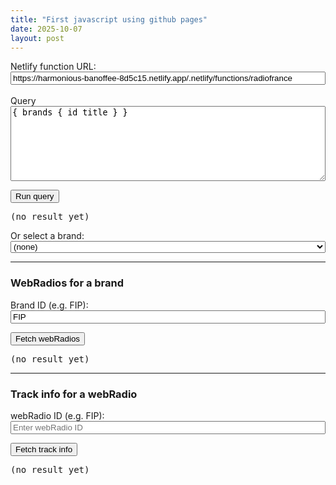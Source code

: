 ```yaml
---
title: "First javascript using github pages"
date: 2025-10-07
layout: post
---
```


<div id="radio-demo">
  <label>Netlify function URL:</label>
  <input id="fnUrl_post" value="https://harmonious-banoffee-8d5c15.netlify.app/.netlify/functions/radiofrance" style="width:100%" />
  <br/><br/>
  <label>Query</label>
  <textarea id="query_post" style="width:100%;height:120px">{ brands { id title } }</textarea>
  <p>
    <button id="run_post">Run query</button>
  </p>
  <pre id="out_post">(no result yet)</pre>

  <p>
    <label>Or select a brand:</label>
    <select id="brands_select" style="width:100%"><option value="">(none)</option></select>
  </p>

  <hr />
  <h3>WebRadios for a brand</h3>
  <label>Brand ID (e.g. FIP):</label>
  <input id="brand_post" value="FIP" style="width:100%" />
  <p>
    <button id="run_webradios">Fetch webRadios</button>
  </p>
  <pre id="out_webradios">(no result yet)</pre>

  <hr />
  <h3>Track info for a webRadio</h3>
  <label>webRadio ID (e.g. FIP):</label>
  <input id="radio_post" placeholder="Enter webRadio ID" style="width:100%" />
  <p>
    <button id="run_track">Fetch track info</button>
  </p>
  <pre id="out_track">(no result yet)</pre>
</div>

<script>
  (function(){
    const fnUrl = () => document.getElementById('fnUrl_post').value.trim();

    async function callFn(query) {
      const url = fnUrl();
      if (!url) return alert('Enter your Netlify function URL');
      const res = await fetch(url, { method: 'POST', headers: {'Content-Type': 'application/json'}, body: JSON.stringify({ query }) });
      const text = await res.text();
      try { return JSON.parse(text); } catch { return text; }
    }

    // brands
    const out = document.getElementById('out_post');
    const brandsSelect = document.getElementById('brands_select');
    document.getElementById('run_post').addEventListener('click', async () => {
      const query = document.getElementById('query_post').value;
      out.textContent = 'Loading...';
      try {
        const data = await callFn(query);
        out.textContent = typeof data === 'string' ? data : JSON.stringify(data, null, 2);
        // populate select if brands present
        if (data && data.data && Array.isArray(data.data.brands)) {
          brandsSelect.innerHTML = '<option value="">(none)</option>' + data.data.brands.map(b => `<option value="${b.id}">${b.title} (${b.id})</option>`).join('');
        }
      } catch (err) { out.textContent = 'Error: ' + err }
    });

    // when user picks a brand from the select, fill the brand input
    brandsSelect.addEventListener('change', () => {
      const val = brandsSelect.value;
      if (val) document.getElementById('brand_post').value = val;
    });

    // webradios
    const outWeb = document.getElementById('out_webradios');
    document.getElementById('run_webradios').addEventListener('click', async () => {
      const brand = document.getElementById('brand_post').value.trim();
      if (!brand) return alert('Enter a brand ID');
      const query = `\n{\n  brand(id: ${brand}) {\n    id\n    title\n    localRadios { id title }\n    webRadios { id title }\n  }\n}\n`;
      outWeb.textContent = 'Loading...';
      try {
        const data = await callFn(query);
        outWeb.textContent = typeof data === 'string' ? data : JSON.stringify(data, null, 2);
      } catch (err) { outWeb.textContent = 'Error: ' + err }
    });

    // track info
    const outTrack = document.getElementById('out_track');
    document.getElementById('run_track').addEventListener('click', async () => {
      const radio = document.getElementById('radio_post').value.trim();
      if (!radio) return alert('Enter a webRadio ID');
      const query = `\n{\n  live(station: ${radio}) {\n    song {\n      track {\n        id\n        title\n        albumTitle\n        label\n        mainArtists\n        authors\n        composers\n        performers\n        productionDate\n        discNumber\n        trackNumber\n      }\n    }\n  }\n}\n`;
      outTrack.textContent = 'Loading...';
      try {
        const data = await callFn(query);
        outTrack.textContent = typeof data === 'string' ? data : JSON.stringify(data, null, 2);
      } catch (err) { outTrack.textContent = 'Error: ' + err }
    });
  })();
</script>